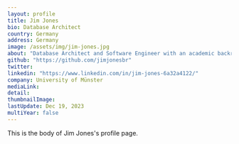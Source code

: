```yaml
---
layout: profile
title: Jim Jones
bio: Database Architect
country: Germany
address: Germany
image: /assets/img/jim-jones.jpg
about: "Database Architect and Software Engineer with an academic backround in GIS (Geographic Information Systems). Research Interests: Semantic Web, Relational Databases, Geographic Databases, Graph Databases, Ontology Engineering, Digital Humanities."
github: "https://github.com/jimjonesbr"
twitter: 
linkedin: "https://www.linkedin.com/in/jim-jones-6a32a4122/"
company: University of Münster
mediaLink:
detail: 
thumbnailImage:
lastUpdate: Dec 19, 2023
multiYear: false
---
```


This is the body of Jim Jones's profile page.
